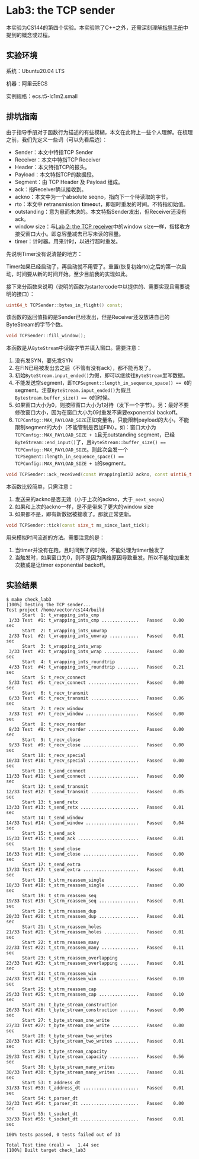 # Lab3: the TCP sender

本实验为CS144的第四个实验。本实验除了C++之外，还需深刻理解[指导手册](https://cs144.github.io/assignments/lab3.pdf)中提到的概念或过程。

## 实验环境

系统：Ubuntu20.04 LTS

机器：阿里云ECS

实例规格：ecs.t5-lc1m2.small

## 排坑指南

由于指导手册对于函数行为描述的有些模糊，本文在此附上一些个人理解。在梳理之前，我们先定义一些词（可以先看后边）：

- Sender：本文中特指TCP Sender
- Receiver：本文中特指TCP Receiver
- Header：本文特指TCP的报头。
- Payload：本文特指TCP的数据段。
- Segment：由 TCP Header 及 Payload 组成。
- ack：指Receiver确认接收到。
- ackno：本文中为一个absolute seqno，指向下一个待读取的字节。
- rto：本文中 **r**etransmission **t**ime**o**ut，即超时重发的时间。不特指初始值。
- outstanding：意为悬而未决的。本文特指Sender发出，但Receiver还没有ack。
- window size：与[Lab 2: the TCP receiver](https://cs144.github.io/assignments/lab2.pdf)中的window size一样，指接收方接受窗口大小。即总容量减去已写未读的容量。
- timer：计时器。用来计时，以进行超时重发。

先说明Timer没有说清楚的地方：

Timer如果已经启动了，再启动就不用管了。重置(恢复初始rto)之后的第一次启动，时间要从新的时间开始。至少目前我的实现如此。

接下来分函数来说明（说明的函数为startercode中以提供的、需要实现且需要说明的接口）：

```c++
uint64_t TCPSender::bytes_in_flight() const;
```

该函数的返回值指的是Sender已经发出，但是Receiver还没放进自己的ByteStream的字节个数。

```c++
void TCPSender::fill_window();
```

本函数是从`ByteStream`中读取字节并填入窗口。需要注意：

1. 没有发SYN，要先发SYN
2. 在FIN已经被发出去之后（不管有没有ack），都不能再发了。
3. 初始`ByteStream.input_ended()`为假，即可以继续往`ByteStream`里写数据。
4. 不能发送空segment，即`TCPSegment::length_in_sequence_space() == 0`的segment。注意`ByteStream.input_ended()`为假且`Bytestream.buffer_size() == 0`的时候。
5. 如果窗口大小为0，则按照窗口大小为1对待（发下一个字节）。另：最好不要修改窗口大小，因为在窗口大小为0时重发不需要exponential backoff。
6. `TCPConfig::MAX_PAYLOAD_SIZE`正如变量名，只能限制payload的大小，不能限制segment的大小（不能管制是否加FIN）。如：窗口大小为`TCPConfig::MAX_PAYLOAD_SIZE + 1`且无outstanding segment，已经`ByteStream::end_input()`了，且`ByteStream::buffer_size() == TCPConfig::MAX_PAYLOAD_SIZE`。则此次会发一个`TCPSegment::length_in_sequence_space() == TCPConfig::MAX_PAYLOAD_SIZE + 1`的segment。

```c++
void TCPSender::ack_received(const WrappingInt32 ackno, const uint16_t window_size);
```

本函数比较简单，只需注意：

1. 发送来的ackno是否无效（小于上次的ackno，大于`_next_seqno`）
2. 如果和上次的ackno一样，是不是带来了更大的window size
3. 如果都不是，即有新数据被接收了。那就正常更新。

```c++
void TCPSender::tick(const size_t ms_since_last_tick);
```

用来模拟时间流逝的方法。需要注意的是：

1. 当timer并没有在跑，且时间到了的时候，不能处理为timer触发了
2. 当触发时，如果窗口为0，则不是因为网络原因导致重发。所以不能增加重发次数或是让timer exponential backoff。

## 实验结果

```shell
$ make check_lab3
[100%] Testing the TCP sender...
Test project /home/vector/cs144/build
      Start  1: t_wrapping_ints_cmp
 1/33 Test  #1: t_wrapping_ints_cmp ..............   Passed    0.00 sec
      Start  2: t_wrapping_ints_unwrap
 2/33 Test  #2: t_wrapping_ints_unwrap ...........   Passed    0.01 sec
      Start  3: t_wrapping_ints_wrap
 3/33 Test  #3: t_wrapping_ints_wrap .............   Passed    0.00 sec
      Start  4: t_wrapping_ints_roundtrip
 4/33 Test  #4: t_wrapping_ints_roundtrip ........   Passed    0.21 sec
      Start  5: t_recv_connect
 5/33 Test  #5: t_recv_connect ...................   Passed    0.00 sec
      Start  6: t_recv_transmit
 6/33 Test  #6: t_recv_transmit ..................   Passed    0.06 sec
      Start  7: t_recv_window
 7/33 Test  #7: t_recv_window ....................   Passed    0.00 sec
      Start  8: t_recv_reorder
 8/33 Test  #8: t_recv_reorder ...................   Passed    0.00 sec
      Start  9: t_recv_close
 9/33 Test  #9: t_recv_close .....................   Passed    0.00 sec
      Start 10: t_recv_special
10/33 Test #10: t_recv_special ...................   Passed    0.00 sec
      Start 11: t_send_connect
11/33 Test #11: t_send_connect ...................   Passed    0.00 sec
      Start 12: t_send_transmit
12/33 Test #12: t_send_transmit ..................   Passed    0.05 sec
      Start 13: t_send_retx
13/33 Test #13: t_send_retx ......................   Passed    0.01 sec
      Start 14: t_send_window
14/33 Test #14: t_send_window ....................   Passed    0.04 sec
      Start 15: t_send_ack
15/33 Test #15: t_send_ack .......................   Passed    0.01 sec
      Start 16: t_send_close
16/33 Test #16: t_send_close .....................   Passed    0.00 sec
      Start 17: t_send_extra
17/33 Test #17: t_send_extra .....................   Passed    0.01 sec
      Start 18: t_strm_reassem_single
18/33 Test #18: t_strm_reassem_single ............   Passed    0.00 sec
      Start 19: t_strm_reassem_seq
19/33 Test #19: t_strm_reassem_seq ...............   Passed    0.01 sec
      Start 20: t_strm_reassem_dup
20/33 Test #20: t_strm_reassem_dup ...............   Passed    0.01 sec
      Start 21: t_strm_reassem_holes
21/33 Test #21: t_strm_reassem_holes .............   Passed    0.01 sec
      Start 22: t_strm_reassem_many
22/33 Test #22: t_strm_reassem_many ..............   Passed    0.11 sec
      Start 23: t_strm_reassem_overlapping
23/33 Test #23: t_strm_reassem_overlapping .......   Passed    0.01 sec
      Start 24: t_strm_reassem_win
24/33 Test #24: t_strm_reassem_win ...............   Passed    0.10 sec
      Start 25: t_strm_reassem_cap
25/33 Test #25: t_strm_reassem_cap ...............   Passed    0.10 sec
      Start 26: t_byte_stream_construction
26/33 Test #26: t_byte_stream_construction .......   Passed    0.00 sec
      Start 27: t_byte_stream_one_write
27/33 Test #27: t_byte_stream_one_write ..........   Passed    0.00 sec
      Start 28: t_byte_stream_two_writes
28/33 Test #28: t_byte_stream_two_writes .........   Passed    0.01 sec
      Start 29: t_byte_stream_capacity
29/33 Test #29: t_byte_stream_capacity ...........   Passed    0.56 sec
      Start 30: t_byte_stream_many_writes
30/33 Test #30: t_byte_stream_many_writes ........   Passed    0.01 sec
      Start 53: t_address_dt
31/33 Test #53: t_address_dt .....................   Passed    0.01 sec
      Start 54: t_parser_dt
32/33 Test #54: t_parser_dt ......................   Passed    0.00 sec
      Start 55: t_socket_dt
33/33 Test #55: t_socket_dt ......................   Passed    0.01 sec

100% tests passed, 0 tests failed out of 33

Total Test time (real) =   1.44 sec
[100%] Built target check_lab3
```

